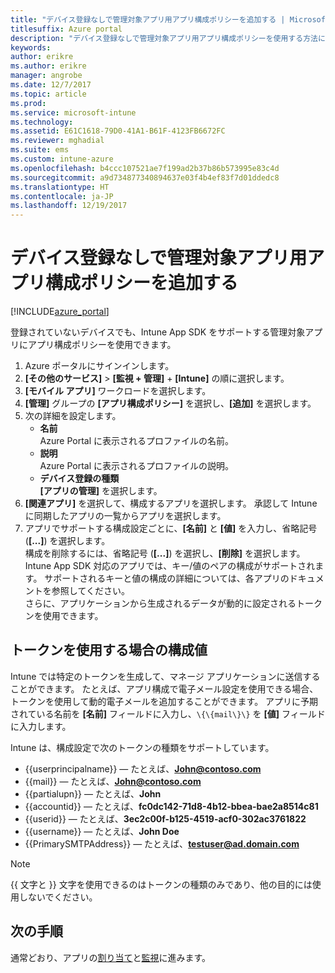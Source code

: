 ```yaml
---
title: "デバイス登録なしで管理対象アプリ用アプリ構成ポリシーを追加する | Microsoft Docs"
titlesuffix: Azure portal
description: "デバイス登録なしで管理対象アプリ用アプリ構成ポリシーを使用する方法について説明します。"
keywords: 
author: erikre
ms.author: erikre
manager: angrobe
ms.date: 12/7/2017
ms.topic: article
ms.prod: 
ms.service: microsoft-intune
ms.technology: 
ms.assetid: E61C1618-79D0-41A1-B61F-4123FB6672FC
ms.reviewer: mghadial
ms.suite: ems
ms.custom: intune-azure
ms.openlocfilehash: b4ccc107521ae7f199ad2b37b86b573995e83c4d
ms.sourcegitcommit: a9d734877340894637e03f4b4ef83f7d01ddedc8
ms.translationtype: HT
ms.contentlocale: ja-JP
ms.lasthandoff: 12/19/2017
---
```

# <a name="add-app-configuration-policies-for-managed-apps-without-device-enrollment"></a>デバイス登録なしで管理対象アプリ用アプリ構成ポリシーを追加する

[!INCLUDE[azure_portal](./includes/azure_portal.md)]

登録されていないデバイスでも、Intune App SDK をサポートする管理対象アプリにアプリ構成ポリシーを使用できます。 

1. Azure ポータルにサインインします。
2. **[その他のサービス]** > **[監視 + 管理]** + **[Intune]** の順に選択します。
3. **[モバイル アプリ]** ワークロードを選択します。
4. **[管理]** グループの **[アプリ構成ポリシー]** を選択し、**[追加]** を選択します。
5. 次の詳細を設定します。
    - **名前**  
      Azure Portal に表示されるプロファイルの名前。
    - **説明**  
      Azure Portal に表示されるプロファイルの説明。
    - **デバイス登録の種類**  
      **[アプリの管理]** を選択します。
6. **[関連アプリ]** を選択して、構成するアプリを選択します。 承認して Intune に同期したアプリの一覧からアプリを選択します。
7. アプリでサポートする構成設定ごとに、**[名前]** と **[値]** を入力し、省略記号 (**[...]**) を選択します。  
    構成を削除するには、省略記号 (**[...]**) を選択し、**[削除]** を選択します。  
    Intune App SDK 対応のアプリでは、キー/値のペアの構成がサポートされます。 サポートされるキーと値の構成の詳細については、各アプリのドキュメントを参照してください。  
    さらに、アプリケーションから生成されるデータが動的に設定されるトークンを使用できます。

## <a name="configuration-values-for-using-tokens"></a>トークンを使用する場合の構成値

Intune では特定のトークンを生成して、マネージ アプリケーションに送信することができます。 たとえば、アプリ構成で電子メール設定を使用できる場合、トークンを使用して動的電子メールを追加することができます。 アプリに予期されている名前を **[名前]** フィールドに入力し、`\{\{mail\}\}` を **[値]** フィールドに入力します。

Intune は、構成設定で次のトークンの種類をサポートしています。

- \{\{userprincipalname\}\} — たとえば、**John@contoso.com**
- \{\{mail\}\} — たとえば、**John@contoso.com**
- \{\{partialupn\}\} — たとえば、**John**
- \{\{accountid\}\} — たとえば、**fc0dc142-71d8-4b12-bbea-bae2a8514c81**
- \{\{userid\}\} — たとえば、**3ec2c00f-b125-4519-acf0-302ac3761822**
- \{\{username\}\} — たとえば、**John Doe**
- \{\{PrimarySMTPAddress\}\} — たとえば、**testuser@ad.domain.com** 


> [!Note]  
> \{\{ 文字と \}\} 文字を使用できるのはトークンの種類のみであり、他の目的には使用しないでください。

## <a name="next-steps"></a>次の手順

通常どおり、アプリの[割り当て](apps-deploy.md)と[監視](apps-monitor.md)に進みます。